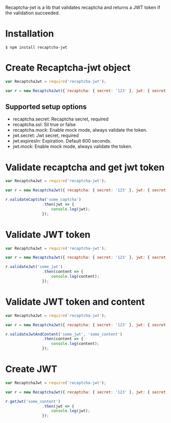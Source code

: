 Recaptcha-jwt is a lib that validates recaptcha and returns a JWT token if the validation succeeded.

# Installation

```shell
$ npm install recaptcha-jwt
```

# Create Recaptcha-jwt object

```javascript
var RecaptchaJwt = require('recaptcha-jwt');

var r = new RecaptchaJwt({ recaptcha: { secret: '123' }, jwt: { secret: '123' } });

```

## Supported setup options

- recaptcha.secret: Recaptcha secret, required
- recaptcha.ssl: Sll true or false
- recaptcha.mock: Enable mock mode, always validate the token.
- jwt.secret: Jwt secret, required
- jwt.expiresIn: Expiration. Default 600 seconds.
- jwt.mock: Enable mock mode, always validate the token.


# Validate recaptcha and get jwt token

```javascript
var RecaptchaJwt = require('recaptcha-jwt');

var r = new RecaptchaJwt({ recaptcha: { secret: '123' }, jwt: { secret: '123' } });

r.validateCaptcha('some_captcha')
                .then(jwt => {
                    console.log(jwt);
                });
```

# Validate JWT token

```javascript
var RecaptchaJwt = require('recaptcha-jwt');

var r = new RecaptchaJwt({ recaptcha: { secret: '123' }, jwt: { secret: '123' } });

r.validateJwt('some_jwt')
                .then(content => {
                    console.log(content);
                });
```

# Validate JWT token and content

```javascript
var RecaptchaJwt = require('recaptcha-jwt');

var r = new RecaptchaJwt({ recaptcha: { secret: '123' }, jwt: { secret: '123' } });

r.validateJwtAndContent('some_jwt', 'some_content')
                .then(content => {
                    console.log(content);
                });
```

# Create JWT

```javascript
var RecaptchaJwt = require('recaptcha-jwt');

var r = new RecaptchaJwt({ recaptcha: { secret: '123' }, jwt: { secret: '123' } });

r.getJwt('some_content')
                .then(jwt => {
                    console.log(jwt);
                });
```